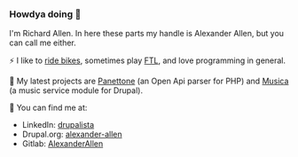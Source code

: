### Howdya doing 👋

I'm Richard Allen. In here these parts my handle is Alexander Allen, but you can call me either. 

⚡ I like to [ride bikes](https://legacy.usacycling.org/results/index.php?compid=640879), sometimes play [FTL](https://www.reddit.com/r/ftlgame/comments/19fmcdp/ftl_multiverse_54_release_orchid_expansion_new), and love programming in general.

🔭 My latest projects are [Panettone](https://github.com/AlexanderAllen/panettone) (an Open Api parser for PHP) and [Musica](https://www.drupal.org/project/musica) (a music service module for Drupal).

💬 You can find me at:

- LinkedIn: [drupalista](https://www.linkedin.com/in/drupalista)
- Drupal.org: [alexander-allen](https://www.drupal.org/u/alexander-allen)
- Gitlab: [AlexanderAllen](https://git.drupalcode.org/AlexanderAllen)



<!--
**AlexanderAllen/AlexanderAllen** is a ✨ _special_ ✨ repository because its `README.md` (this file) appears on your GitHub profile.

Here are some ideas to get you started:

- 🔭 I’m currently working on ...
- 🌱 I’m currently learning ...
- 👯 I’m looking to collaborate on ...
- 🤔 I’m looking for help with ...
- 💬 Ask me about ...
- 📫 How to reach me: ...
- 😄 Pronouns: ...
- ⚡ Fun fact: ...
-->
